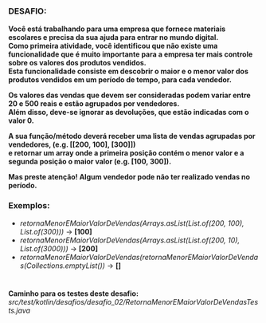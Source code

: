 
#

<h3>DESAFIO:</h3>

**Você está trabalhando para uma empresa que fornece materiais escolares e precisa da sua ajuda para entrar no mundo digital.**
<br>
**Como primeira atividade, você identificou que não existe uma funcionalidade que é muito importante para a empresa ter mais controle sobre os valores dos produtos vendidos.**
<br>
**Esta funcionalidade consiste em descobrir o maior e o menor valor dos produtos vendidos em um período de tempo, para cada vendedor.**

**Os valores das vendas que devem ser consideradas podem variar entre 20 e 500 reais e estão agrupados por vendedores.**
<br>
**Além disso, deve-se ignorar as devoluções, que estão indicadas com o valor 0.**

**A sua função/método deverá receber uma lista de vendas agrupadas por vendedores, (e.g. [[200, 100], [300]])**
<br>
**e retornar um array onde a primeira posição contém o menor valor e a segunda posição o maior valor (e.g. [100, 300]).**

**Mas preste atenção! Algum vendedor pode não ter realizado vendas no período.**

<h3>Exemplos:</h3>

- _retornaMenorEMaiorValorDeVendas(Arrays.asList(List.of(200, 100), List.of(300)))_ → **[100]**
- _retornaMenorEMaiorValorDeVendas(Arrays.asList(List.of(200, 10), List.of(3000)))_ → **[200]**
- _retornaMenorEMaiorValorDeVendas(retornaMenorEMaiorValorDeVendas(Collections.emptyList())_ → **[]**

#

**Caminho para os testes deste desafio:** _src/test/kotlin/desafios/desafio_02/RetornaMenorEMaiorValorDeVendasTests.java_